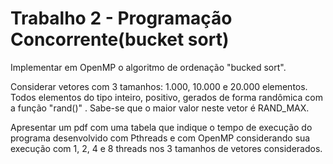 # Trabalho 2 - Programação Concorrente(bucket sort)

Implementar em OpenMP o algoritmo de ordenação "bucked sort". 

Considerar vetores com 3 tamanhos: 1.000, 10.000 e 20.000 elementos. 
Todos elementos do tipo inteiro, positivo, gerados de forma randômica com a função "rand()" .
Sabe-se que o maior valor neste vetor é RAND_MAX. 

Apresentar um pdf com uma tabela que indique o tempo de execução do programa desenvolvido com Pthreads 
e com OpenMP considerando sua execução com 1, 2, 4 e 8 threads nos 3 tamanhos de vetores considerados.
